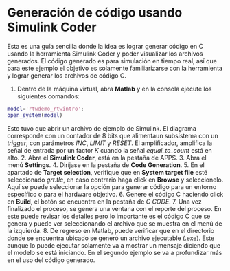 # Generación de código usando Simulink Coder

Esta es una guía sencilla donde la idea es lograr generar código en C usando la herramienta Simulink Coder y poder visualizar los archivos generados. El código generado es para simulación en tiempo real, así que para este ejemplo el objetivo es solamente familiarizarse con la herramienta y lograr generar los archivos de código C.

1. Dentro de la máquina virtual, abra **Matlab** y en la consola ejecute los siguientes comandos:
```matlab
model='rtwdemo_rtwintro';
open_system(model)
```
Esto tuvo que abrir un archivo de ejemplo de Simulink. El diagrama corresponde con un contador de 8 bits que alimentaun subsistema con un *trigger*, con parámetros *INC*, *LIMIT* y *RESET*. El amplificador, amplifica la señal de entrada por un factor *K* cuando la señal *equal_to_count* está en alto.
2. Abra el **Simulink Coder**, está en la pestaña de APPS.
3. Abra el menú **Settings**.
4. Diríjase en la pestaña de **Code Generation**.
5. En el apartado de **Target selection**, verifique que en **System target file** esté seleccionado *grt.tlc*, en caso contrario haga click en **Browse** y seleccionelo. Aquí se puede seleccionar la opción para generar código para un entorno específico o para el hardware objetivo.
6. Genere el código C haciendo click en **Build**, el botón se encuentra en la pestaña de *C CODE*.
7. Una vez finalizado el proceso, se genera una ventana con el reporte del proceso. En este puede revisar los detalles pero lo importante es el código C que se genera y puede ver seleccionando el archivo que se muestra en el menú de la izquierda.
8. De regreso en Matlab, puede verificar que en el directorio donde se encuentra ubicado se generó un archivo ejecutable (.exe). Este aunque lo puede ejecutar solamente va a mostrar un mensaje diciendo que el modelo se está iniciando. En el segundo ejemplo se va a profundizar más en el uso del código generado.